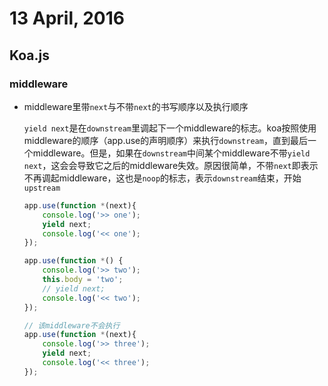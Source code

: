 # 13 April, 2016

## Koa.js

### middleware

- middleware里带`next`与不带`next`的书写顺序以及执行顺序

    `yield next`是在`downstream`里调起下一个middleware的标志。koa按照使用middleware的顺序（app.use的声明顺序）来执行`downstream`，直到最后一个middleware。但是，如果在`downstream`中间某个middleware不带`yield next`，这会会导致它之后的middleware失效。原因很简单，不带`next`即表示不再调起middleware，这也是`noop`的标志，表示`downstream`结束，开始`upstream`
    
    ```js
    app.use(function *(next){
        console.log('>> one');
        yield next;
        console.log('<< one');
    });
    
    app.use(function *() {
        console.log('>> two');
        this.body = 'two';
        // yield next;
        console.log('<< two');
    });
    
    // 该middleware不会执行
    app.use(function *(next){
        console.log('>> three');
        yield next;
        console.log('<< three');
    });
    ```

